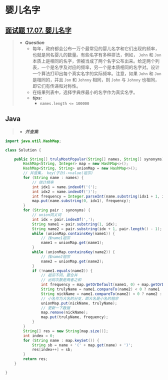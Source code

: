 # 婴儿名字

## [面试题 17.07. 婴儿名字](https://leetcode.cn/problems/baby-names-lcci/)

> - ***Question***
>   - 每年，政府都会公布一万个最常见的婴儿名字和它们出现的频率，也就是同名婴儿的数量。有些名字有多种拼法，例如， `John` 和 `Jon` 本质上是相同的名字，但被当成了两个名字公布出来。给定两个列表，一个是名字及对应的频率，另一个是本质相同的名字对。设计一个算法打印出每个真实名字的实际频率。注意，如果 `John` 和 `Jon` 是相同的，并且 `Jon` 和 `Johnny` 相同，则 `John` 与 `Johnny` 也相同，即它们有传递和对称性。
>   - 在结果列表中，选择字典序最小的名字作为真实名字。
>   - ***tips:***
>     - `names.length <= 100000`

## Java

> - ***并查集***

```java
import java.util.HashMap;

class Solution {

    public String[] trulyMostPopular(String[] names, String[] synonyms) {
        HashMap<String, Integer> map = new HashMap<>();
        HashMap<String, String> unionMap = new HashMap<>();
        // 并查集， key(子孙)->value(祖宗)
        for (String name : names) {
            // 统计频率
            int idx1 = name.indexOf('(');
            int idx2 = name.indexOf(')');
            int frequency = Integer.parseInt(name.substring(idx1 + 1, idx2));
            map.put(name.substring(0, idx1), frequency);
        }
        for (String pair : synonyms) {
            // union同义词
            int idx = pair.indexOf(',');
            String name1 = pair.substring(1, idx);
            String name2 = pair.substring(idx + 1, pair.length() - 1);
            while (unionMap.containsKey(name1)) {
                // 找name1祖宗
                name1 = unionMap.get(name1);
            }
            while (unionMap.containsKey(name2)) {
                // 找name2祖宗
                name2 = unionMap.get(name2);
            }
            if (!name1.equals(name2)) {
                // 祖宗不同，要合并
                // 出现次数是两者之和
                int frequency = map.getOrDefault(name1, 0) + map.getOrDefault(name2, 0);
                String trulyName = name1.compareTo(name2) < 0 ? name1 : name2;
                String nickName = name1.compareTo(name2) < 0 ? name2 : name1;
                // 小名作为大名的分支，即大名是小名的祖宗
                unionMap.put(nickName, trulyName);
                // 更新一下数据
                map.remove(nickName);
                map.put(trulyName, frequency);
            }
        }
        String[] res = new String[map.size()];
        int index = 0;
        for (String name : map.keySet()) {
            String sb = name + '(' + map.get(name) + ')';
            res[index++] = sb;
        }
        return res;
    }

}
```
